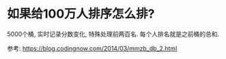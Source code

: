 # 如果给100万人排序怎么排?

5000个桶, 实时记录分数变化, 特殊处理前两百名. 每个人排名就是之前桶的总和.

参考: https://blog.codingnow.com/2014/03/mmzb_db_2.html